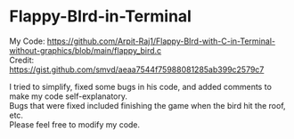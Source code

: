 # Flappy-BIrd-in-Terminal

My Code: https://github.com/Arpit-Raj1/Flappy-BIrd-with-C-in-Terminal-without-graphics/blob/main/flappy_bird.c \
Credit: https://gist.github.com/smvd/aeaa7544f75988081285ab399c2579c7 

I tried to simplify, fixed some bugs in his code, and added comments to make my code self-explanatory. \
Bugs that were fixed included finishing the game when the bird hit the roof, etc. \
Please feel free to modify my code.

